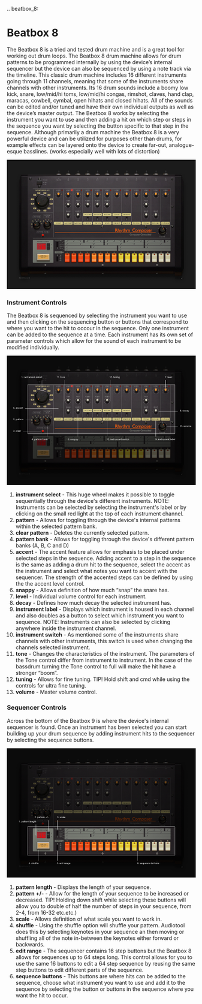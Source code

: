 .. beatbox_8:

# Beatbox 8

The Beatbox 8 is a tried and tested drum machine and is a great tool for
working out drum loops. The Beatbox 8 drum machine allows for drum
patterns to be programmed internally by using the device’s internal
sequencer but the device can also be sequenced by using a note track via
the timeline. This classic drum machine includes 16 different
instruments going through 11 channels, meaning that some of the
instruments share channels with other instruments. Its 16 drum sounds
include a boomy low kick, snare, low/mid/hi toms, low/mid/hi congas,
rimshot, claves, hand clap, maracas, cowbell, cymbal, open hihats and
closed hihats. All of the sounds can be edited and/or tuned and have
their own individual outputs as well as the device’s master output. The
Beatbox 8 works by selecting the instrument you want to use and then
adding a hit on which step or steps in the sequence you want by
selecting the button specific to that step in the sequence. Although
primarily a drum machine the Beatbox 8 is a very powerful device and can
be utilized for purposes other than drums, for example effects can be
layered onto the device to create far-out, analogue-esque basslines.
(works especially well with lots of distortion)

![/images/beat\_eight.png](/images/beat_eight.png
"/images/beat_eight.png")

### Instrument Controls

The Beatbox 8 is sequenced by selecting the instrument you want to use
and then clicking on the sequencing button or buttons that correspond to
where you want to the hit to occour in the sequence. Only one instrument
can be added to the sequence at a time. Each instrument has its own set
of parameter controls which allow for the sound of each instrument to be
modified individually.

![/images/beat\_eight2.png](/images/beat_eight2.png
"/images/beat_eight2.png")

1.  **instrument select** - This huge wheel makes it possible to toggle
    sequentially through the device's different instruments. NOTE:
    Instruments can be selected by selecting the instrument's label or
    by clicking on the small red light at the top of each instrument
    channel.
2.  **pattern** - Allows for toggling through the device's internal
    patterns within the selected pattern bank.
3.  **clear pattern** - Deletes the currently selected pattern.
4.  **pattern bank** - Allows for toggling through the device's
    different pattern banks (A, B, C and D)
5.  **accent** - The accent feature allows for emphasis to be placed
    under selected steps in the sequence. Adding accent to a step in the
    sequence is the same as adding a drum hit to the sequence, select
    the accent as the instrument and select what notes you want to
    accent with the sequencer. The strength of the accented steps can be
    defined by using the the accent level control.
6.  **snappy** - Allows definition of how much “snap” the snare has.
7.  **level** - Individual volume control for each instrument.
8.  **decay** - Defines how much decay the selected instrument has.
9.  **instrument label** - Displays which instrument is housed in each
    channel and also doubles as a button to select which instrument you
    want to sequence. NOTE: Instruments can also be selected by clicking
    anywhere inside the instrument channel.
10. **instrument switch** - As mentioned some of the instruments share
    channels with other instruments, this switch is used when changing
    the channels selected instrument.
11. **tone** - Changes the characteristics of the instrument. The
    parameters of the Tone control differ from instrument to instrument.
    In the case of the bassdrum turning the Tone control to full will
    make the hit have a stronger “boom”.
12. **tuning** - Allows for fine tuning. TIP\! Hold shift and cmd while
    using the controls for ultra fine tuning.
13. **volume** - Master volume control.

### Sequencer Controls

Across the bottom of the Beatbox 9 is where the device's internal
sequencer is found. Once an instrument has been selected you can start
building up your drum sequence by adding instrument hits to the
sequencer by selecting the sequence buttons.

![/images/beat\_eight3.png](/images/beat_eight3.png
"/images/beat_eight3.png")

1.  **pattern length** - Displays the length of your sequence.
2.  **pattern +/-** - Allow for the length of your sequence to be
    increased or decreased. TIP\! Holding down shift while selecting
    these buttons will allow you to double of half the number of steps
    in your sequence, from 2-4, from 16-32 etc.etc.)
3.  **scale** - Allows definition of what scale you want to work in.
4.  **shuffle** - Using the shuffle option will shuffle your pattern.
    Audiotool does this by selecting keynotes in your sequence an then
    moving or shuffling all of the note in-between the keynotes either
    forward or backwards.
5.  **edit range** - The sequencer contains 16 step buttons but the
    Beatbox 8 allows for sequences up to 64 steps long. This control
    allows for you to use the same 16 buttons to edit a 64 step sequence
    by reusing the same step buttons to edit different parts of the
    sequence.
6.  **sequence buttons** - This buttons are where hits can be added to
    the sequence, choose what instrument you want to use and add it to
    the sequence by selecting the button or buttons in the sequence
    where you want the hit to occur.
